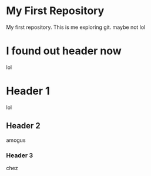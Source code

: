 # My First Repository
My first repository.
This is me exploring git.
maybe not lol
# I found out header now
lol
# Header 1
lol

## Header 2
amogus

### Header 3
chez